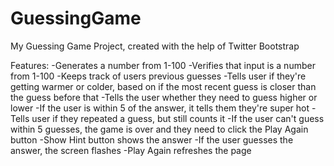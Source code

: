 # GuessingGame
My Guessing Game Project, created with the help of Twitter Bootstrap

Features:
-Generates a number from 1-100
-Verifies that input is a number from 1-100
-Keeps track of users previous guesses
-Tells user if they're getting warmer or colder, based on if the
most recent guess is closer than the guess before that
-Tells the user whether they need to guess higher or lower
-If the user is within 5 of the answer, it tells them they're super hot
-Tells user if they repeated a guess, but still counts it
-If the user can't guess within 5 guesses, the game is over and they
need to click the Play Again button
-Show Hint button shows the answer
-If the user guesses the answer, the screen flashes
-Play Again refreshes the page

